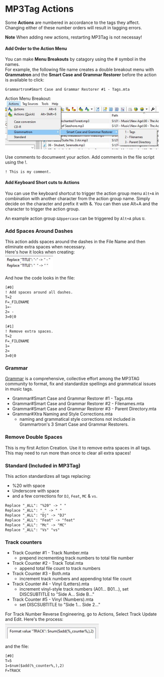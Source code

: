 # MP3Tag Actions

Some **Actions** are numbered in accordance to the tags they affect. Changing either of these number orders will result in tagging errors.

**Note** When adding new actions, restarting MP3Tag is not necessay!

#### Add Order to the Action Menu
You can make **Menu Breakouts** by catagory using the # symbol in the names.  
For example, the following file name creates a double breakout menu with **Grammatron** and the **Smart Case and Grammar Restorer** before the action is available to click:
```
Grammartron#Smart Case and Grammar Restorer #1 - Tags.mta
```
Action Menu Breakout: ![Action Menu Breakout](https://github.com/MrMikey59/MP3Tag-Support/blob/master/Actions/Actions%20Menu%20Breakout.JPG)  

Use comments to documwent your action. Add comments in the file script using the !.
```mta
! This is my comment.
```

#### Add Keyboard Short cuts to Actions
You can use the keyboard shortcut to trigger the action group menu `Alt+A` in combination with another character from the action group name. Simply decide on the character and prefix it with &. You can then use Alt+A and the character to trigger the action group.

An example action group `&Uppercase` can be triggered by `Alt+A` plus `U`.

### Add Spaces Around Dashes
This action adds spaces around the dashes in the File Name and then eliminate extra spaces when necessary.   
Here's how it looks when creating:   
![Create an Action](https://github.com/MrMikey59/MP3Tag-Support/blob/master/Actions/Create%20Action.JPG)

And how the code looks in the file:  
```mta
[#0]
! Add spaces around all dashes.
T=2
F=_FILENAME
1=-
2= - 
3=0|0

[#1]
! Remove extra spaces.
T=2
F=_FILENAME
1=  
2= 
3=0|0
```

### Grammar
[Grammar](https://community.mp3tag.de/t/case-conversion/11684) is a comprehensive, collective effort among the
MP3TAG community to format, fix and standardize spellings and grammatical issues in music tags.  
- Grammar#Smart Case and Grammar Restorer #1 - Tags.mta  
- Grammar#Smart Case and Grammar Restorer #2 - Filenames.mta  
- Grammar#Smart Case and Grammar Restorer #3 - Parent Directory.mta  
- Grammar#Xtra Naming and Style Corrections.mta  
  - naming and grammatical style corrections not included in Grammartron's 3 Smart Case and Grammar Restorers.

### Remove Double Spaces
This is my first Action Creation. Use it to remove extra spaces in all tags. This may need to run more than once to clear all extra spaces!

### Standard (Included in MP3Tag)
This action standardizes all tags replacing:
- %20 with space  
- Underscore with space
- and a few corrections for `DJ`, `Feat`, `MC` & `vs`.
```
Replace "_ALL": "%20" -> " "
Replace "_ALL": "_" -> " "
Replace "_ALL": "Dj" -> "DJ"
Replace "_ALL": "Feat" -> "feat" 
Replace "_ALL": "Mc" -> "MC" 
Replace "_ALL": "Vs" "vs" 
```

### Track counters
- Track Counter #1 - Track Number.mta  
  - prepend incrementing track numbers to total file number
- Track Counter #2 - Track Total.mta  
	- append total file count to track numbers
- Track Counter #3 - Both.mta  
	- increment track numbers and appending total file count
- Track Counter #4 - Vinyl (Letters).mta  
	- increment vinyl-style track numbers (A01... B01...), set DISCSUBTITLE to "Side A... Side B..."
- Track Counter #5 - Vinyl (Numbers).mta 
	- set DISCSUBTITLE to "Side 1... Side 2..."  

For Track Number Reverse Engineering, go to Actions, Select Track Update and Edit. Here's the process:  
![Track Update Script](https://github.com/MrMikey59/MP3Tag-Support/blob/master/Actions/Track%20Number.JPG)

and the file:
```mta
[#0]
T=5
1=$num($add(%_counter%,),2)
F=TRACK
```

